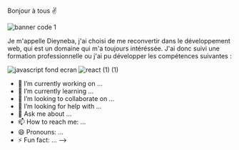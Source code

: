 Bonjour à tous ✌️


![banner code 1](https://user-images.githubusercontent.com/94062526/216990094-bca769b2-3dd1-45b1-acdf-c62939ddc522.jpg)



Je m'appelle Dieyneba, j'ai choisi de me reconvertir dans le développement web, qui est un domaine qui m'a toujours intéréssée. J'ai donc suivi une formation  professionnelle ou j'ai pu développer les compétences suivantes :



![javascript fond ecran](https://user-images.githubusercontent.com/94062526/216989727-f789ca98-45a4-4734-81e2-25706226cc09.jpeg)  ![react (1) (1)](https://user-images.githubusercontent.com/94062526/216994269-eb8481a8-32cf-4560-8d2c-9cd1807acadb.png)



- 🔭 I’m currently working on ...
- 🌱 I’m currently learning ...
- 👯 I’m looking to collaborate on ...
- 🤔 I’m looking for help with ...
- 💬 Ask me about ...
- 📫 How to reach me: ...
- 😄 Pronouns: ...
- ⚡ Fun fact: ...
-->
